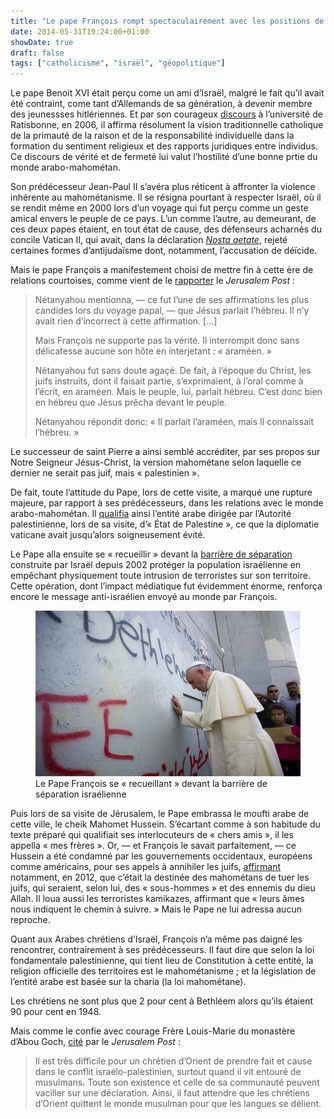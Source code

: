 ```yaml
---
title: "Le pape François rompt spectaculairement avec les positions de ses prédécesseurs sur le conflit au Proche-Orient"
date: 2014-05-31T19:24:00+01:00
showDate: true
draft: false
tags: ["catholicisme", "israël", "géopolitique"]
---
```


Le pape Benoit XVI était perçu come un ami d’Israël, malgré le fait qu’il avait été contraint, come tant d’Allemands de sa génération, à devenir membre des jeunessses hitlériennes. Et par son courageux [discours](http://fr.wikipedia.org/wiki/Discours_de_Ratisbonne) à l’université de Ratisbonne, en 2006, il affirma résolument la vision traditionnelle catholique de la primauté de la raison et de la responsabilité individuelle dans la formation du sentiment religieux et des rapports juridiques entre individus. Ce discours de vérité et de fermeté lui valut l’hostilité d’une bonne prtie du monde arabo-mahométan.

Son prédécesseur Jean-Paul II s’avéra plus réticent à affronter la violence inhérente au mahométanisme. Il se résigna pourtant à respecter Israël, où il se rendit même en 2000 lors d’un voyage qui fut perçu comme un geste amical envers le peuple de ce pays. L’un comme l’autre, au demeurant, de ces deux papes étaient, en tout état de cause, des défenseurs acharnés du concile Vatican II, qui avait, dans la déclaration [_Nosta aetate_](http://fr.wikipedia.org/wiki/Nostra_%C3%86tate#Juda.C3.AFsme), rejeté certaines formes d’antijudaïsme dont, notamment, l’accusation de déïcide.

Mais le pape François a manifestement choisi de mettre fin à cette ère de relations courtoises, comme vient de le [rapporter](http://www.jpost.com/Opinion/Columnists/Pope-Franciss-unfriendly-visit-354557) le *Jerusalem Post* :

> Nétanyahou mentionna, — ce fut l’une de ses affirmations les plus candides lors du voyage papal, — que Jésus parlait l’hébreu. Il n’y avait rien d’incorrect à cette affirmation. […]
>
> Mais François ne supporte pas la vérité. Il interrompit donc sans délicatesse aucune son hôte en interjetant : « araméen. »
>
> Nétanyahou fut sans doute agaçé. De fait, à l’époque du Christ, les juifs instruits, dont il faisait partie, s’exprimaient, à l’oral comme à l’écrit, en araméen. Mais le peuple, lui, parlait hébreu. C’est donc bien en hébreu que Jésus prêcha devant le peuple.
>
> Nétanyahou répondit donc: « Il parlait l’araméen, mais Il connaissait l’hébreu. »

Le successeur de saint Pierre a ainsi semblé accréditer, par ses propos sur Notre Seigneur Jésus-Christ, la version mahométane selon laquelle ce dernier ne serait pas juif, mais « palestinien ».

De fait, toute l’attitude du Pape, lors de cette visite, a marqué une rupture majeure, par rapport à ses prédécesseurs, dans les relations avec le monde arabo-mahométan. Il [qualifia](http://www.temoignages.re/le-pape-francois-pour-un-etat-palestinien-et-un-etat-israelien,78328.html) ainsi l’entité arabe dirigée par l’Autorité palestinienne, lors de sa visite, d’« État de Palestine », ce que la diplomatie vaticane avait jusqu’alors soigneusement évité.

Le Pape alla ensuite se « recueillir » devant la [barrière de séparation](http://fr.wikipedia.org/wiki/Barri%C3%A8re_de_s%C3%A9paration_isra%C3%A9lienne) construite par Israël depuis 2002 protéger la population israélienne en empêchant physiquement toute intrusion de terroristes sur son territoire. Cette opération, dont l’impact médiatique fut évidemment énorme, renforça encore le message anti-israélien envoyé au monde par François.

<figure itemscope itemtype="http://schema.org/CreativeWork" class="figure-container" >
<img itemprop="image" src="/content/images/le-pape-prie-devant-le-mur.jpg" title="Le pape en Israël">
<figcaption itemprop="description">
Le Pape François se « recueillant » devant la barrière de séparation israélienne
</figcaption>	
</figure>

Puis lors de sa visite de Jérusalem, le Pape embrassa le moufti arabe de cette ville, le cheik Mahomet Hussein. S’écartant comme à son habitude du texte préparé qui qualifiait ses interlocuteurs de « chers amis », il les appella « mes frères ». Or, — et François le savait parfaitement, — ce Hussein a été condamné par les gouvernements occidentaux, européens comme américains, pour ses appels à annihiler les juifs, [affirmant](http://www.islamisation.fr/archive/2012/01/23/tuez-les-juifs-le-mufti-de-jerusalem-provoque-un-tolle-en-s.html) notamment, en 2012, que c’était la destinée des mahométans de tuer les juifs, qui seraient, selon lui, des « sous-hommes » et des ennemis du dieu Allah. Il loua aussi les terroristes kamikazes, affirmant que « leurs âmes nous indiquent le chemin à suivre. » Mais le Pape ne lui adressa aucun reproche.

Quant aux Arabes chrétiens d’Israël, François n’a même pas daigné les rencontrer, contrairement à ses prédécesseurs. Il faut dire que selon la loi fondamentale palestinienne, qui tient lieu de Constitution à cette entité, la religion officielle des territoires est le mahométanisme ; et la législation de l’entité arabe est basée sur la charia (la loi mahométane).

Les chrétiens ne sont plus que 2 pour cent à Bethléem alors qu’ils étaient 90 pour cent en 1948.

Mais comme le confie avec courage Frère Louis-Marie du monastère d’Abou Goch, [cité](http://www.jpost.com/Edition-fran%C3%A7aise/Israel/La-port%C3%A9e-politique-dun-p%C3%A8lerinage-354488) par le *Jerusalem Post* :

> Il est très difficile pour un chrétien d’Orient de prendre fait et cause dans le conflit israélo-palestinien, surtout quand il vit entouré de musulmans. Toute son existence et celle de sa communauté peuvent vaciller sur une déclaration. Ainsi, il faut attendre que les chrétiens d’Orient quittent le monde musulman pour que les langues se délient.
